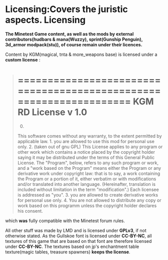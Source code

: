 Licensing:Covers the juristic aspects.
Licensing
=========

**The Minetest Game content, as well as the mods by external contributors(hudbars & mana(Wuzzy), sprint(Gunship Penguin), 3d_armor modpack(stu)), of course remain under their licences.**

Content by KGM(magical, tnta & more_weapons base) is licensed under a **custom license** : 

> ===================================================================
> KGM RD License v 1.0
> ===================================================================
> 0.
> This software comes without any warranty,
> to the extent permitted by applicable law.
> 1.
> you are allowed to use this mod for personal use only.
> 2.
> (taken out of gnu GPL)
> This License applies to any program or other work which contains a notice placed by the copyright
> holder saying it may be distributed under the terms of this General Public License. The
> "Program", below, refers to any such program or work, and a "work based on the Program" means
> either the Program or any derivative work under copyright law: that is to say, a work containing
> the Program or a portion of it, either verbatim or with modifications and/or translated into
> another language. (Hereinafter, translation is included without limitation in the term
> "modification".) Each licensee is addressed as "you".
> 3.
> you are allowed to create derivative works for personal use only.
> 4.
> You are not allowed to distribute any copy or work based on this programm unless the copyright
> holder declares his consent.

which **was** fully compatible with the Minetest forum rules.

All other stuff was made by LMD and is licensed under **GPLv3**, if not otherwise stated.
As the Gullskoe font is licensed under **CC-BY-NC**, all textures of this game that are based on that font are therefore licensed under **CC-BY-NC**.
The textures based on jp's enchantment table texture(magic tables, treasure spawners) **keeps the license**.
